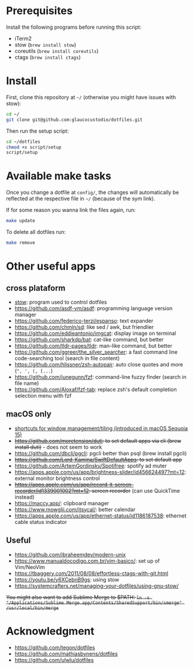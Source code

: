 # Prerequisites

Install the following programs before running this script:

- iTerm2
- stow (`brew install stow`)
- coreutils (`brew install coreutils`)
- ctags (`brew install ctags`)

# Install

First, clone this repository at `~/` (otherwise you might have issues with stow):

```bash
cd ~/
git clone git@github.com:glaucocustodio/dotfiles.git
```

Then run the setup script:

```bash
cd ~/dotfiles
chmod +x script/setup
script/setup
```

# Available make tasks

Once you change a dotfile at `config/`, the changes will automatically be reflected at the respective file in `~/` (because of the sym link).

If for some reason you wanna link the files again, run:

```bash
make update
```

To delete all dotfiles run:

```bash
make remove
```

# Other useful apps

## cross plataform

- [stow](https://www.gnu.org/software/stow/manual/stow.html): program used to control dotfiles
- https://github.com/asdf-vm/asdf: programming language version manager
- https://github.com/federico-terzi/espanso: text expander
- https://github.com/chmln/sd: like sed / awk, but friendlier
- https://github.com/eddieantonio/imgcat: display image on terminal
- https://github.com/sharkdp/bat: cat-like command, but better
- https://github.com/tldr-pages/tldr: man-like command, but better
- https://github.com/ggreer/the_silver_searcher: a fast command line code-searching tool (search in file content)
- https://github.com/hlissner/zsh-autopair: auto close quotes and more (`", ', (, [...`)
- https://github.com/junegunn/fzf: command-line fuzzy finder (search in file name)
- https://github.com/Aloxaf/fzf-tab: replace zsh's default completion selection menu with fzf

## macOS only

- [shortcuts for window management/tiling (introduced in macOS Sequoia 15)](https://support.apple.com/en-hk/guide/mac-help/mchl9674d0b0/mac)
- ~~https://github.com/moretension/duti: to set default apps via cli (brew install duti)~~ - does not seem to work
- https://github.com/dbcli/pgcli: pgcli better than psql (brew install pgcli)
- ~~https://github.com/Lord-Kamina/SwiftDefaultApps: to set default app~~
- https://github.com/ArtemGordinsky/Spotifree: spotify ad muter
- https://apps.apple.com/us/app/brightness-slider/id456624497?mt=12: external monitor brightness control
- ~~https://apps.apple.com/us/app/record-it-screen-recorder/id1339001002?mt=12: screen recorder~~ (can use QuickTime instead)
- https://maccy.app/: clipboard manager
- https://www.mowglii.com/itsycal/: better calendar
- https://apps.apple.com/us/app/ethernet-status/id1186187538: ethernet cable status indicator

## Useful

- https://github.com/ibraheemdev/modern-unix
- https://www.manualdocodigo.com.br/vim-basico/: set up of Vim/NeoVim
- https://tbaggery.com/2011/08/08/effortless-ctags-with-git.html
- https://youtu.be/y6XCebnB9gs: using stow
- https://systemcrafters.net/managing-your-dotfiles/using-gnu-stow/

~~You might also want to add Sublime Merge to $PATH: `ln -s "/Applications/Sublime Merge.app/Contents/SharedSupport/bin/smerge" /usr/local/bin/merge`~~

# Acknowledgment

- https://github.com/tegon/dotfiles
- https://github.com/mathiasbynens/dotfiles
- https://github.com/ulwlu/dotfiles
